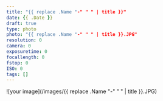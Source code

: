 ```yaml
---
title: "{{ replace .Name "-" " " | title }}"
date: {{ .Date }}
draft: true
type: photo
photo: "{{ replace .Name "-" " " | title }}.JPG"
resolution: 0
camera: 0
exposuretime: 0
focallength: 0
fstop: 0
ISO: 0
tags: []
---
```

![your image](/images/{{ replace .Name "-" " " | title }}.JPG)